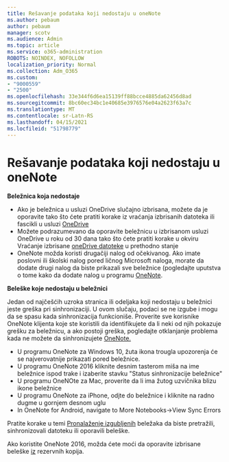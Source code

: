 ```yaml
---
title: Rešavanje podataka koji nedostaju u oneNote
ms.author: pebaum
author: pebaum
manager: scotv
ms.audience: Admin
ms.topic: article
ms.service: o365-administration
ROBOTS: NOINDEX, NOFOLLOW
localization_priority: Normal
ms.collection: Adm_O365
ms.custom:
- "9000559"
- "2500"
ms.openlocfilehash: 33e344f6d6ea15139ff88bcce4885da62456d8ad
ms.sourcegitcommit: 8bc60ec34bc1e40685e3976576e04a2623f63a7c
ms.translationtype: MT
ms.contentlocale: sr-Latn-RS
ms.lasthandoff: 04/15/2021
ms.locfileid: "51798779"
---
```

# <a name="resolving-missing-data-in-onenote"></a>Rešavanje podataka koji nedostaju u oneNote

**Beležnica koja nedostaje**

- Ako je beležnica u usluzi OneDrive slučajno izbrisana, možete da je oporavite tako što ćete pratiti korake iz vraćanja izbrisanih datoteka ili fascikli u usluzi [OneDrive](https://support.office.com/article/949ada80-0026-4db3-a953-c99083e6a84f)
- Možete podrazumevano da oporavite beležnicu u izbrisanom usluzi OneDrive u roku od 30 dana tako što ćete pratiti korake u okviru Vraćanje izbrisane [oneDrive datoteke](https://docs.microsoft.com/onedrive/restore-deleted-onedrive) u prethodno stanje
- OneNote možda koristi drugačiji nalog od očekivanog. Ako imate poslovni ili školski nalog pored ličnog Microsoft naloga, morate da dodate drugi nalog da biste prikazali sve beležnice (pogledajte uputstva o tome kako da dodate nalog u programu [OneNote](https://support.office.com/article/5afff855-54ee-47e4-a773-db048d4ac299).

**Beleške koje nedostaju u beležnici**

Jedan od najčešćih uzroka stranica ili odeljaka koji nedostaju u beležnici jeste greška pri sinhronizaciji. U ovom slučaju, podaci se ne izgube i mogu da se spasu kada sinhronizacija funkcioniše. Proverite sve korisnike OneNote klijenta koje ste koristili da identifikujete da li neki od njih pokazuje grešku za beležnicu, a ako postoji greška, pogledajte otklanjanje problema kada ne možete da sinhronizujete [OneNote.](https://support.office.com/article/299495ef-66d1-448f-90c1-b785a6968d45)

- U programu OneNote za Windows 10, žuta ikona trougla upozorenja će se najverovatnije prikazati pored beležnice.
- U programu OneNote 2016 kliknite desnim tasterom miša na ime beležnice ispod trake i izaberite stavku "Status sinhronizacije beležnice"
- U programu OneNOte za Mac, proverite da li ima žutog uzvičnika blizu ikone beležnice
- U programu OneNote za iPhone, odjte do beležnice i kliknite na radno dugme u gornjem desnom uglu
- In OneNote for Android, navigate to More Notebooks->View Sync Errors

Pratite korake u temi [Pronalaženje izgubljenih](https://support.office.com/article/32cb2bd7-afe7-44d2-a711-398a88421287) beležaka da biste pretražili, sinhronizovali datoteku ili oporavili beleške.

Ako koristite OneNote 2016, možda ćete moći da oporavite izbrisane beleške [iz](https://support.office.com/article/32ed1036-74fd-4c21-bc28-033a486e6b14) rezervnih kopija.